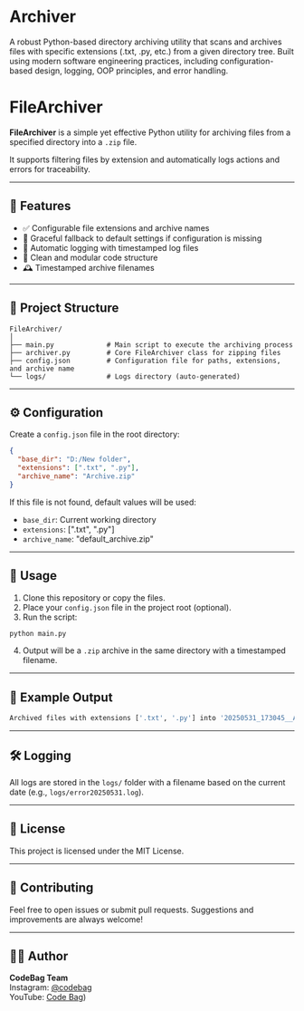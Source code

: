 # Archiver
A robust Python-based directory archiving utility that scans and archives files with specific extensions (.txt, .py, etc.) from a given directory tree. Built using modern software engineering practices, including configuration-based design, logging, OOP principles, and error handling.


# FileArchiver

**FileArchiver** is a simple yet effective Python utility for archiving files from a specified directory into a `.zip` file.

It supports filtering files by extension and automatically logs actions and errors for traceability.

---

## 📂 Features

- ✅ Configurable file extensions and archive names
- 🧠 Graceful fallback to default settings if configuration is missing
- 📝 Automatic logging with timestamped log files
- 🧼 Clean and modular code structure
- 🕰️ Timestamped archive filenames

---

## 📁 Project Structure

```
FileArchiver/
│
├── main.py             # Main script to execute the archiving process
├── archiver.py         # Core FileArchiver class for zipping files
├── config.json         # Configuration file for paths, extensions, and archive name
└── logs/               # Logs directory (auto-generated)
```

---

## ⚙️ Configuration

Create a `config.json` file in the root directory:

```json
{
  "base_dir": "D:/New folder",
  "extensions": [".txt", ".py"],
  "archive_name": "Archive.zip"
}
```

If this file is not found, default values will be used:
- `base_dir`: Current working directory
- `extensions`: [".txt", ".py"]
- `archive_name`: "default_archive.zip"

---

## 🚀 Usage

1. Clone this repository or copy the files.
2. Place your `config.json` file in the project root (optional).
3. Run the script:

```bash
python main.py
```

4. Output will be a `.zip` archive in the same directory with a timestamped filename.

---

## 🧪 Example Output

```bash
Archived files with extensions ['.txt', '.py'] into '20250531_173045__Archive.zip'
```

---

## 🛠 Logging

All logs are stored in the `logs/` folder with a filename based on the current date (e.g., `logs/error20250531.log`).

---

## 📜 License

This project is licensed under the MIT License.

---

## 🙌 Contributing

Feel free to open issues or submit pull requests. Suggestions and improvements are always welcome!

---

## 👩‍💻 Author

**CodeBag Team**  
Instagram: [@codebag](https://www.instagram.com/code__bag/)  
YouTube: [Code Bag](https://www.youtube.com/@codebag4038/videos))

